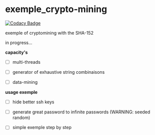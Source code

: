 # exemple_crypto-mining

[![Codacy Badge](https://api.codacy.com/project/badge/Grade/400e9831d4a349d88dfa9212bee6554d)](https://app.codacy.com/gh/0x07CB/exemple_crypto-mining?utm_source=github.com&utm_medium=referral&utm_content=0x07CB/exemple_crypto-mining&utm_campaign=Badge_Grade_Settings)

exemple of cryptomining with the SHA-152

in progress...

**capacity's**
- [ ] multi-threads
	
- [ ] generator of exhaustive string combinaisons
	
- [ ] data-mining

**usage exemple**
- [ ] hide better ssh keys
	
- [ ] generate great password to infinite passwords (WARNING: seeded random) 
	
- [ ] simple exemple step by step
